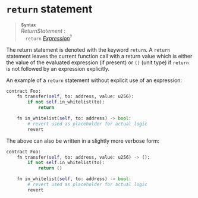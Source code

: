 # `return` statement


> **<sup>Syntax</sup>**\
> _ReturnStatement_ :\
> &nbsp;&nbsp; `return` [_Expression_]<sup>?</sup>

The return statement is denoted with the keyword `return`. A `return` statement leaves the current function call with a return value which is either the value of the evaluated expression (if present) or `()` (unit type) if `return` is not followed by an expression explicitly.


An example of a `return` statement without explicit use of an expression:

```python
contract Foo:
    fn transfer(self, to: address, value: u256):
        if not self.in_whitelist(to):
            return

    fn in_whitelist(self, to: address) -> bool:
        # revert used as placeholder for actual logic
        revert
```

The above can also be written in a slightly more verbose form:

```python
contract Foo:
    fn transfer(self, to: address, value: u256) -> ():
        if not self.in_whitelist(to):
            return ()

    fn in_whitelist(self, to: address) -> bool:
        # revert used as placeholder for actual logic
        revert
```

[_Expression_]: ../expressions/index.md
[struct]: ../items/structs.md
[EIP-838]: https://github.com/ethereum/EIPs/issues/838